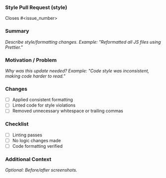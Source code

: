 ### Style Pull Request (style)

Closes #<issue_number>

### Summary
_Describe style/formatting changes. Example: "Reformatted all JS files using Prettier."_

### Motivation / Problem
_Why was this update needed? Example: "Code style was inconsistent, making code harder to read."_

### Changes
- [ ] Applied consistent formatting
- [ ] Linted code for style violations
- [ ] Removed unnecessary whitespace or trailing commas

### Checklist
- [ ] Linting passes
- [ ] No logic changes made
- [ ] Code formatting verified

### Additional Context
_Optional: Before/after screenshots._

